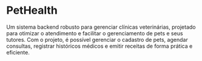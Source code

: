 # PetHealth
Um sistema backend robusto para gerenciar clínicas veterinárias, projetado para otimizar o atendimento e facilitar o gerenciamento de pets e seus tutores. Com o projeto, é possível gerenciar o cadastro de pets, agendar consultas, registrar históricos médicos e emitir receitas de forma prática e eficiente.
